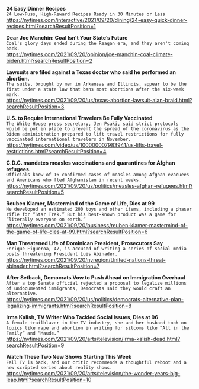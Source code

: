 **24 Easy Dinner Recipes**\
`24 Low-Fuss, High-Reward Recipes Ready in 30 Minutes or Less`\
https://nytimes.com/interactive/2021/09/20/dining/24-easy-quick-dinner-recipes.html?searchResultPosition=1

**Dear Joe Manchin: Coal Isn’t Your State’s Future**\
`Coal's glory days ended during the Reagan era, and they aren't coming back.`\
https://nytimes.com/2021/09/20/opinion/joe-manchin-coal-climate-biden.html?searchResultPosition=2

**Lawsuits are filed against a Texas doctor who said he performed an abortion.**\
`The suits, brought by men in Arkansas and Illinois, appear to be the first under a state law that bans most abortions after the six-week mark.`\
https://nytimes.com/2021/09/20/us/texas-abortion-lawsuit-alan-braid.html?searchResultPosition=3

**U.S. to Require International Travelers Be Fully Vaccinated**\
`The White House press secretary, Jen Psaki, said strict protocols would be put in place to prevent the spread of the coronavirus as the Biden administration prepared to lift travel restrictions for fully vaccinated international travelers in November.`\
https://nytimes.com/video/us/100000007983941/us-lifts-travel-restrictions.html?searchResultPosition=4

**C.D.C. mandates measles vaccinations and quarantines for Afghan refugees.**\
`Officials know of 16 confirmed cases of measles among Afghan evacuees and Americans who fled Afghanistan in recent weeks.`\
https://nytimes.com/2021/09/20/us/politics/measles-afghan-refugees.html?searchResultPosition=5

**Reuben Klamer, Mastermind of the Game of Life, Dies at 99**\
`He developed an estimated 200 toys and other items, including a phaser rifle for “Star Trek.” But his best-known product was a game for “literally everyone on earth.”`\
https://nytimes.com/2021/09/20/business/reuben-klamer-mastermind-of-the-game-of-life-dies-at-99.html?searchResultPosition=6

**Man Threatened Life of Dominican President, Prosecutors Say**\
`Enrique Figueroa, 47, is accused of writing a series of social media posts threatening President Luis Abinader.`\
https://nytimes.com/2021/09/20/nyregion/United-nations-threat-abinader.html?searchResultPosition=7

**After Setback, Democrats Vow to Push Ahead on Immigration Overhaul**\
`After a top Senate official rejected a proposal to legalize millions of undocumented immigrants, Democrats said they would craft an alternative.`\
https://nytimes.com/2021/09/20/us/politics/democrats-alternative-plan-legalizing-immigrants.html?searchResultPosition=8

**Irma Kalish, TV Writer Who Tackled Social Issues, Dies at 96**\
`A female trailblazer in the TV industry, she and her husband took on topics like rape and abortion in writing for sitcoms like “All in the Family” and “Maude.”`\
https://nytimes.com/2021/09/20/arts/television/irma-kalish-dead.html?searchResultPosition=9

**Watch These Two New Shows Starting This Week**\
`Fall TV is back, and our critic recommends a thoughtful reboot and a new scripted series about reality shows.`\
https://nytimes.com/2021/09/20/arts/television/the-wonder-years-big-leap.html?searchResultPosition=10

